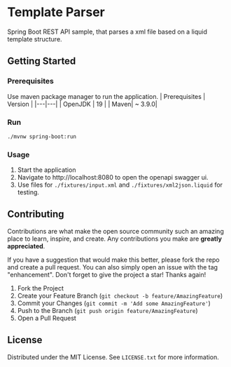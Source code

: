 # Template Parser
Spring Boot REST API sample, that parses a xml file based on a liquid template structure.

## Getting Started

### Prerequisites

Use maven package manager to run the application.
| Prerequisites | Version |
|---|---|
| OpenJDK | 19 |
| Maven| ~ 3.9.0|

### Run 
```bash
./mvnw spring-boot:run
```

### Usage
1. Start the application 
2. Navigate to http://localhost:8080 to open the openapi swagger ui.
3. Use files for `./fixtures/input.xml` and `./fixtures/xml2json.liquid` for testing.

## Contributing

Contributions are what make the open source community such an amazing place to learn, inspire, and create. Any contributions you make are **greatly appreciated**.

If you have a suggestion that would make this better, please fork the repo and create a pull request. You can also simply open an issue with the tag "enhancement".
Don't forget to give the project a star! Thanks again!

1. Fork the Project
2. Create your Feature Branch (`git checkout -b feature/AmazingFeature`)
3. Commit your Changes (`git commit -m 'Add some AmazingFeature'`)
4. Push to the Branch (`git push origin feature/AmazingFeature`)
5. Open a Pull Request

## License

Distributed under the MIT License. See `LICENSE.txt` for more information.

